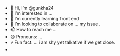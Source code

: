 - 👋 Hi, I’m @gunkha24 
- 👀 I’m interested in ...
- 🌱 I’m currently learning front end 
- 💞️ I’m looking to collaborate on ... my issue .
- 📫 How to reach me ...
- 😄 Pronouns: ...
- ⚡ Fun fact: ... i am shy yet talkative if we get close.
- 

<!---
gunkha24/gunkha24 is a ✨ special ✨ repository because its `README.md` (this file) appears on your GitHub profile.
You can click the Preview link to take a look at your changes.
--->
